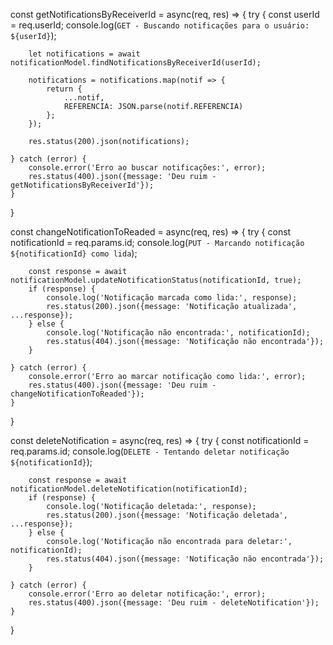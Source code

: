 const getNotificationsByReceiverId = async(req, res) => {
    try {
        const userId = req.userId;
        console.log(`GET - Buscando notificações para o usuário: ${userId}`);
        
        let notifications = await notificationModel.findNotificationsByReceiverId(userId);
        
        notifications = notifications.map(notif => {
            return {
                ...notif,
                REFERENCIA: JSON.parse(notif.REFERENCIA)
            };
        });

        res.status(200).json(notifications);

    } catch (error) {
        console.error('Erro ao buscar notificações:', error);
        res.status(400).json({message: 'Deu ruim - getNotificationsByReceiverId'});
    }
}

const changeNotificationToReaded = async(req, res) => {
    try {
        const notificationId = req.params.id;
        console.log(`PUT - Marcando notificação ${notificationId} como lida`);
        
        const response = await notificationModel.updateNotificationStatus(notificationId, true);
        if (response) {
            console.log('Notificação marcada como lida:', response);
            res.status(200).json({message: 'Notificação atualizada', ...response});
        } else {
            console.log('Notificação não encontrada:', notificationId);
            res.status(404).json({message: 'Notificação não encontrada'});
        }

    } catch (error) {
        console.error('Erro ao marcar notificação como lida:', error);
        res.status(400).json({message: 'Deu ruim - changeNotificationToReaded'});
    }
}

const deleteNotification = async(req, res) => {
    try {
        const notificationId = req.params.id;
        console.log(`DELETE - Tentando deletar notificação ${notificationId}`);
        
        const response = await notificationModel.deleteNotification(notificationId);
        if (response) {
            console.log('Notificação deletada:', response);
            res.status(200).json({message: 'Notificação deletada', ...response});
        } else {
            console.log('Notificação não encontrada para deletar:', notificationId);
            res.status(404).json({message: 'Notificação não encontrada'});
        }

    } catch (error) {
        console.error('Erro ao deletar notificação:', error);
        res.status(400).json({message: 'Deu ruim - deleteNotification'});
    }
}
